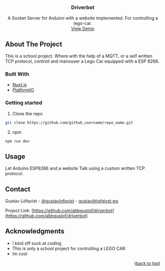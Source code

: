 <div id="top"></div>
<!-- PROJECT LOGO -->
<!-- <br />
<div align="center">
  <a href="https://github.com/abbguslof/driverbot">
    <img src="images/logo.png" alt="Logo" width="80" height="80">
  </a> -->

<h3 align="center">Driverbot</h3>

  <p align="center">
    A Socket Server for Arduino with a website implemented. For controlling a lego-car.
    <br />
    <a href="https://github.com/github_username/repo_name">View Demo</a>
</div>


<!-- ABOUT THE PROJECT -->
## About The Project

This is a school project. Where with the help of a MQTT, or a self written TCP protocol, controll and manouver a Lego Car equipped with a ESP 8266.



### Built With

* [Nuxt.js](https://nuxtjs.org/)
* [PlatformIO](https://platformio.org/)



<!-- GETTING STARTED -->

### Getting started

1. Clone the repo
  ```sh
  git clone https://github.com/github_username/repo_name.git
  ```

2. npm
  ```sh
  npm run dev
  ```


<!-- USAGE EXAMPLES -->
## Usage

Let Arduino ESP8266 and a website Talk using a custom written TCP protocol.


<!-- CONTACT -->
## Contact

Gustav Löfqvist - [@gustavlofqvist](https://twitter.com/gustavlofqvist) - gustav@lofqivst.ws

Project Link: [https://github.com/abbguslof/driverbot](https://github.com/abbguslof/driverbot)


<!-- ACKNOWLEDGMENTS -->
## Acknowledgments

* I kind off suck at coding
* This is only a school project for controlling a LEGO CAR
* Im cool

<p align="right">(<a href="#top">back to top</a>)</p>

